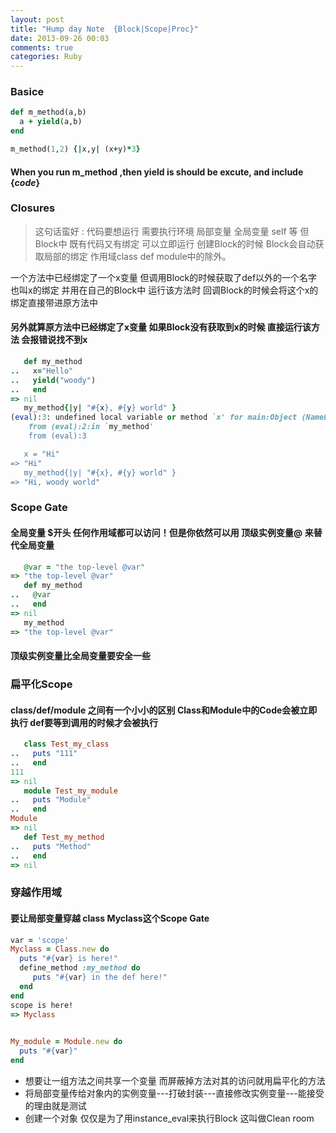 ```yaml
---
layout: post
title: "Hump day Note  {Block|Scope|Proc}"
date: 2013-09-26 00:03
comments: true
categories: Ruby
---
```


### Basice

``` ruby
def m_method(a,b)
  a + yield(a,b)
end 

m_method(1,2) {|x,y| (x+y)*3} 
```

#### When you run m_method ,then yield is should be excute, and include {_code_}

### Closures

> 这句话蛮好 : 代码要想运行 需要执行环境   局部变量 全局变量 self 等  但Block中 既有代码又有绑定 可以立即运行
创建Block的时候 Block会自动获取局部的绑定 作用域class def module中的除外。

一个方法中已经绑定了一个x变量 但调用Block的时候获取了def以外的一个名字也叫x的绑定 并用在自己的Block中 运行该方法时 回调Block的时候会将这个x的绑定直接带进原方法中 

#### 另外就算原方法中已经绑定了x变量 如果Block没有获取到x的时候 直接运行该方法 会报错说找不到x 

``` ruby
   def my_method 
..   x="Hello" 
..   yield("woody") 
..   end
=> nil
   my_method{|y| "#{x}, #{y} world" }
(eval):3: undefined local variable or method `x' for main:Object (NameError)
	from (eval):2:in `my_method'
	from (eval):3

   x = "Hi"
=> "Hi"
   my_method{|y| "#{x}, #{y} world" }
=> "Hi, woody world"
```

### Scope Gate

#### 全局变量 $开头 任何作用域都可以访问！但是你依然可以用  顶级实例变量@ 来替代全局变量

``` ruby 
   @var = "the top-level @var"
=> "the top-level @var"
   def my_method 
..   @var 
..   end
=> nil
   my_method
=> "the top-level @var"
```
#### 顶级实例变量比全局变量要安全一些

### 扁平化Scope

#### class/def/module 之间有一个小小的区别 Class和Module中的Code会被立即执行  def要等到调用的时候才会被执行

``` ruby 
   class Test_my_class 
..   puts "111" 
..   end
111
=> nil
   module Test_my_module 
..   puts "Module" 
..   end
Module
=> nil
   def Test_my_method 
..   puts "Method" 
..   end
=> nil
```

### 穿越作用域

#### 要让局部变量穿越 class Myclass这个Scope Gate 

``` ruby
var = 'scope'
Myclass = Class.new do
  puts "#{var} is here!"
  define_method :my_method do
     puts "#{var} in the def here!"
  end
end
scope is here!
=> Myclass
 

My_module = Module.new do
  puts "#{var}"
end
```

* 想要让一组方法之间共享一个变量 而屏蔽掉方法对其的访问就用扁平化的方法
* 将局部变量传给对象内的实例变量---打破封装---直接修改实例变量---能接受的理由就是测试
* 创建一个对象 仅仅是为了用instance_eval来执行Block 这叫做Clean room